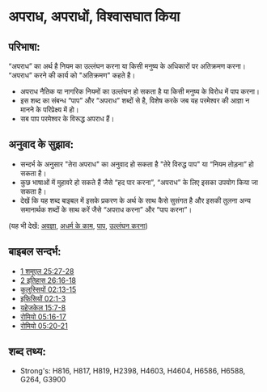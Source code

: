 # अपराध, अपराधों, विश्वासघात किया #

## परिभाषा: ##

“अपराध” का अर्थ है नियम का उल्लंघन करना या किसी मनुष्य के अधिकारों पर अतिक्रमण करना। “अपराध” करने की कार्य को "अतिक्रमण" कहते है।

* अपराध नैतिक या नागरिक नियमों का उल्लंघन हो सकता है या किसी मनुष्य के विरोध में पाप करना।
* इस शब्द का संबन्ध “पाप” और “अपराध” शब्दों से है, विशेष करके जब यह परमेश्वर की आज्ञा न मानने के परिप्रेक्ष्य में हो।
* सब पाप परमेश्वर के विरूद्ध अपराध हैं।

## अनुवाद के सुझाव: ##

* सन्दर्भ के अनुसार "तेरा अपराध" का अनुवाद हो सकता है "तेरे विरुद्ध पाप" या “नियम तोड़ना” हो सकता है।
* कुछ भाषाओं में मुहावरे हो सकते हैं जैसे “हद पार करना”, “अपराध” के लिए इसका उपयोग किया जा सकता है।
* देखें कि यह शब्द बाइबल में इसके प्रकरण के अर्थ के साथ कैसे सुसंगत है और इसकी तुलना अन्य समानार्थक शब्दों के साथ करें जैसे “अपराध करना” और “पाप करना”।

(यह भी देखें: [अवज्ञा](../other/disobey.md), [अधर्म के काम](../kt/iniquity.md), [पाप](../kt/sin.md), [उल्लंघन करना](../kt/transgression.md))

## बाइबल सन्दर्भ: ##

* [1 शमूएल 25:27-28](rc://hi/tn/help/1sa/25/27)
* [2 इतिहास 26:16-18](rc://hi/tn/help/2ch/26/16)
* [कुलुस्सियों 02:13-15](rc://hi/tn/help/col/02/13)
* [इफिसियों 02:1-3](rc://hi/tn/help/eph/02/01)
* [यहेजकेल 15:7-8](rc://hi/tn/help/ezk/15/07)
* [रोमियो 05:16-17](rc://hi/tn/help/rom/05/16)
* [रोमियो 05:20-21](rc://hi/tn/help/rom/05/20)


## शब्द तथ्य: ##

* Strong's: H816, H817, H819, H2398, H4603, H4604, H6586, H6588, G264, G3900
